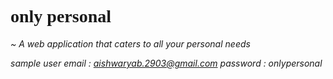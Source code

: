 <h1 style="font-family: 'Just Another Hand',cursive;"> only personal </h1>
   <i>~ A web application that caters to all your personal needs<i>
   
  
 
 
 
 
 sample user
 email : aishwaryab.2903@gmail.com
 password : onlypersonal
